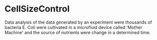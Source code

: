 # CellSizeControl
Data analysis of the data generated by an experiment were thousands of bacteria E. Coli were cultivated in a microfluid device called 'Mother Machine' and the source of nutrients were change in a determined time.
